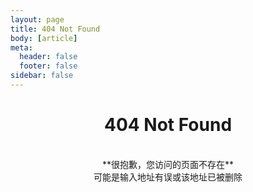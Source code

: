 ```yaml
---
layout: page
title: 404 Not Found
body: [article]
meta:
  header: false
  footer: false
sidebar: false
---
```


# <center>**404 Not Found**</center>

<br>

<center>**很抱歉，您访问的页面不存在**</center>
<center>可能是输入地址有误或该地址已被删除</center>
<br>
<br>